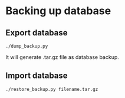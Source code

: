 # Backing up database

## Export database

```
./dump_backup.py
```
It will generate .tar.gz file as database backup.

## Import database
```
./restore_backup.py filename.tar.gz
```